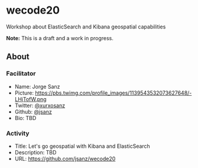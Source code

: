# wecode20

Workshop about ElasticSearch and Kibana geospatial capabilities

**Note:** This is a draft and a work in progress.

## About 

### Facilitator

* Name: Jorge Sanz
* Picture: https://pbs.twimg.com/profile_images/1139543532073627648/-LHjTofW.png
* Twitter: [@xurxosanz](https://twitter.com/xurxosanz)
* Github: [@jsanz](https://github.com/jsanz)
* Bio: TBD

### Activity

* Title: Let's go geospatial with Kibana and ElasticSearch
* Description: TBD
* URL: https://github.com/jsanz/wecode20

